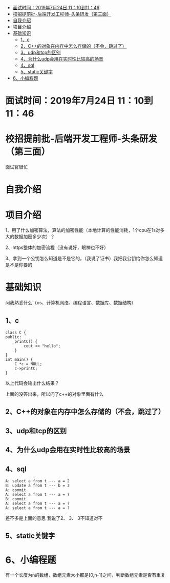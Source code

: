 <!-- TOC -->

- [面试时间：2019年7月24日 11：10到11：46](#面试时间2019年7月24日-1110到1146)
- [校招提前批-后端开发工程师-头条研发（第三面）](#校招提前批-后端开发工程师-头条研发第三面)
- [自我介绍](#自我介绍)
- [项目介绍](#项目介绍)
- [基础知识](#基础知识)
    - [1、c](#1c)
    - [2、C++的对象在内存中怎么存储的（不会，跳过了）](#2c的对象在内存中怎么存储的不会跳过了)
    - [3、udp和tcp的区别](#3udp和tcp的区别)
    - [4、为什么udp会用在实时性比较高的场景](#4为什么udp会用在实时性比较高的场景)
    - [4、sql](#4sql)
    - [5、static关键字](#5static关键字)
- [6、小编程题](#6小编程题)

<!-- /TOC -->

# 面试时间：2019年7月24日 11：10到11：46 

# 校招提前批-后端开发工程师-头条研发（第三面）
面试官很忙

# 自我介绍

# 项目介绍

1、用了什么加密算法，算法的加密性能（本地计算的性能消耗，1个cpu在1s对多大的数据加密多少次）？

2、https整体的加密流程（没有说好，眼神也不好）

3、拿到一个公钥怎么知道是不是它的，（我说了证书）我把我公钥给你怎么知道是不是你要的

# 基础知识

问我熟悉什么（os、计算机网络、编程语言、数据库、数据结构）

## 1、c

```
class C {
public:
    printC() {
        cout << "hello";
    }
}
int main() {
    C *c = NULL;
    c->printC;
}
```
以上代码会输出什么结果？

上面的没答出来，所以问了c++的对象里面有什么

## 2、C++的对象在内存中怎么存储的（不会，跳过了）

## 3、udp和tcp的区别

## 4、为什么udp会用在实时性比较高的场景

## 4、sql
```
A: select a from t --- a = 2
B: update a from t --- b = 3
A: commit
A: select a from t --- a = ?
B: commit
A: select a from t --- a = ?
A: select a from t --- a = ?
```
差不多是上面的意思
我说了2、 3、 3不知道对不

## 5、static关键字

# 6、小编程题

有一个长度为n的数组，数组元素大小都是[0,n-1]之间，判断数组元素是否有重复



 